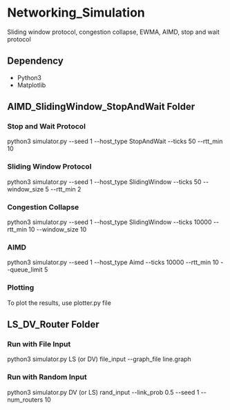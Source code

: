 # Networking_Simulation
Sliding window protocol, congestion collapse, EWMA, AIMD, stop and wait protocol

## Dependency
- Python3
- Matplotlib

## AIMD_SlidingWindow_StopAndWait Folder

### Stop and Wait Protocol
python3 simulator.py --seed 1 --host_type StopAndWait --ticks 50 --rtt_min 10

### Sliding Window Protocol
python3 simulator.py --seed 1 --host_type SlidingWindow --ticks 50 --window_size 5 --rtt_min 2

### Congestion Collapse
python3 simulator.py --seed 1 --host_type SlidingWindow --ticks 10000 --rtt_min 10 --window_size 10

### AIMD
python3 simulator.py --seed 1 --host_type Aimd --ticks 10000 --rtt_min 10 --queue_limit 5

### Plotting
To plot the results, use plotter.py file

## LS_DV_Router Folder

### Run with File Input
python3 simulator.py LS (or DV) file_input --graph_file line.graph

### Run with Random Input
python3 simulator.py DV (or LS) rand_input --link_prob 0.5 --seed 1 --num_routers 10